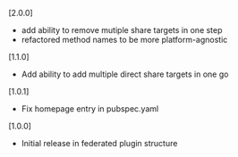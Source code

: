 [2.0.0]
* add ability to remove mutiple share targets in one step
* refactored method names to be more platform-agnostic

[1.1.0]
* Add ability to add multiple direct share targets in one go

[1.0.1]
* Fix homepage entry in pubspec.yaml

[1.0.0]
* Initial release in federated plugin structure
